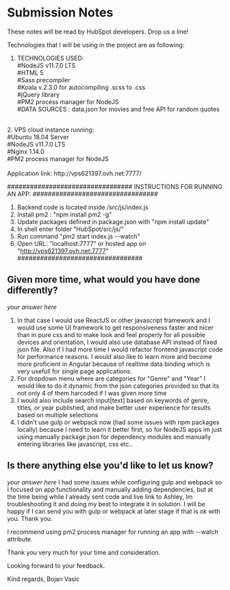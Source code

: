 # Submission Notes 

These notes will be read by HubSpot developers. Drop us a line!

Technologies that I will be using in the project are as following:

1. TECHNOLOGIES USED:<br>
	#NodeJS v11.7.0 LTS<br>
	#HTML 5<br>
	#Sass precompiler<br>
	#Koala v.2.3.0 for autocompiling .scss to .css<br>
	#jQuery library<br>
	#PM2 process manager for NodeJS<br>
	#DATA SOURCES : data.json for movies and free API for random quotes
<br>
2. VPS cloud instance running:<br>
	#Ubuntu 18.04 Server<br>
	#NodeJS v11.7.0 LTS<br>
	#Nginx 1.14.0<br>
	#PM2 process manager for NodeJS<br>
<br>
Application link: http://vps621397.ovh.net:7777/<br>

#################################
INSTRUCTIONS FOR RUNNING AN APP:
#################################
1. Backend code is located inside /src/js/index.js
2. Install pm2 : "npm install pm2 -g"
3. Update packages defined in package.json with "npm install update"
4. In shell enter folder "HubSpot/src/js/"
5. Run command "pm2 start index.js --watch"
6. Open URL: "localhost:7777" or hosted app on "http://vps621397.ovh.net:7777"
#################################

## Given more time, what would you have done differently?

_your answer here_
1. In that case I would use ReactJS or other javascript framework and I would use some UI framework to get responsiveness faster and nicer than in pure css and to make look and feel properly for all possible devices and orientation, I would also use database API instead of fixed json file. Also if I had more time I would refactor frontend javascript code for performance reasons.
I would also like to learn more and become more proficient in Angular because of realtime data binding which is very usefull for single page applications.
2. For dropdown menu where are categories for "Genre" and "Year" I would like to do it dynamic from the json categories provided so that its not only 4 of them harcoded if I was given more time
3. I would also include search input[text] based on keywords of genre, titles, or year published, and make better user experience for results based on multiple selections
4. I didn't use gulp or webpack now (had some issues with npm packages locally) because I need to learn it better first, so for NodeJS apps im just using manually package.json for dependency modules and manually entering libraries like javascript, css etc..

## Is there anything else you'd like to let us know?

_your answer here_
I had some issues while configuring gulp and webpack so I focused on app functionality and manually adding dependencies,
but at the time being while I already sent code and live link to Ashley, Im troubleshooting it and doing my best to integrate it in solution. I will be happy if I can send you with gulp or webpack at later stage if that is ok with you.
Thank you.

I recommend using pm2 process manager for running an app with --watch attribute.




Thank you very much for your time and consideration.

Looking forward to your feedback.

Kind regards,
Bojan Vasic